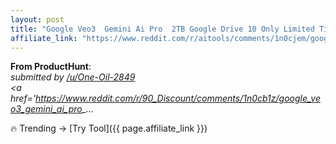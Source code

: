 ```yaml
---
layout: post
title: "Google Veo3  Gemini Ai Pro  2TB Google Drive 10 Only Limited Time Offer"
affiliate_link: "https://www.reddit.com/r/aitools/comments/1n0cjem/google_veo3_gemini_ai_pro_2tb_google_drive_10/?ref=autoverse&utm_source=autoverse"
---
```


**From ProductHunt**:  
*&#32; submitted by &#32; <a href='https://www.reddit.com/user/One-Oil-2849'> /u/One-Oil-2849 </a> <br /> <span><a href='https://www.reddit.com/r/90_Discount/comments/1n0cb1z/google_veo3_gemini_ai_pro_...*

🔥 Trending → [Try Tool]({{ page.affiliate_link }})  

